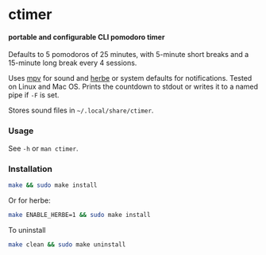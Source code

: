# ctimer
#### portable and configurable CLI pomodoro timer

Defaults to 5 pomodoros of 25 minutes, with 5-minute short breaks 
and a 15-minute long break every 4 sessions.

Uses [mpv](https://mpv.io/) for sound and [herbe](https://github.com/dudik/herbe/) 
or system defaults for notifications. Tested on Linux and Mac OS.
Prints the countdown to stdout or writes it to a named pipe if `-F` is set. 

Stores sound files in `~/.local/share/ctimer`.

### Usage
See `-h` or `man ctimer`.

### Installation
```sh
make && sudo make install
```

Or for herbe:
```sh
make ENABLE_HERBE=1 && sudo make install
```

To uninstall
```sh
make clean && sudo make uninstall
```
